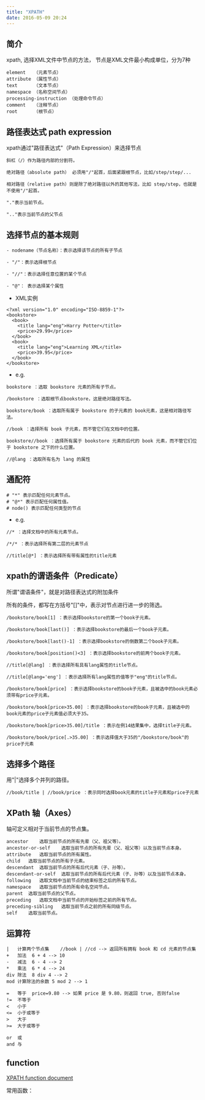 ```yaml
---
title: "XPATH"
date: 2016-05-09 20:24
---
```


## 简介

xpath, 选择XML文件中节点的方法， 节点是XML文件最小构成单位，分为7种

```
element   （元素节点）
attribute （属性节点）
text      （文本节点）
namespace （名称空间节点）
processing-instruction （处理命令节点）
comment   （注释节点）
root      （根节点）
```

## 路径表达式 path expression

xpath通过"路径表达式"（Path Expression）来选择节点

```
斜杠（/）作为路径内部的分割符。

绝对路径（absolute path） 必须用"/"起首，后面紧跟根节点，比如/step/step/...

相对路径（relative path）则是除了绝对路径以外的其他写法，比如 step/step，也就是不使用"/"起首。

"."表示当前节点。

".."表示当前节点的父节点
```

## 选择节点的基本规则

```
- nodename（节点名称）：表示选择该节点的所有子节点

- "/"：表示选择根节点

- "//"：表示选择任意位置的某个节点

- "@"： 表示选择某个属性
```

* XML实例

```
<?xml version="1.0" encoding="ISO-8859-1"?>
<bookstore>
  <book>
    <title lang="eng">Harry Potter</title>
    <price>29.99</price>
  </book>
  <book>
    <title lang="eng">Learning XML</title>
    <price>39.95</price>
  </book>
</bookstore>
```

* e.g.

```
bookstore ：选取 bookstore 元素的所有子节点。

/bookstore ：选取根节点bookstore，这是绝对路径写法。

bookstore/book ：选取所有属于 bookstore 的子元素的 book元素，这是相对路径写法。

//book ：选择所有 book 子元素，而不管它们在文档中的位置。

bookstore//book ：选择所有属于 bookstore 元素的后代的 book 元素，而不管它们位于 bookstore 之下的什么位置。

//@lang ：选取所有名为 lang 的属性
```

## 通配符

```
# "*" 表示匹配任何元素节点。
# "@*" 表示匹配任何属性值。
# node() 表示匹配任何类型的节点
```

* e.g.

```
//* ：选择文档中的所有元素节点。

/*/* ：表示选择所有第二层的元素节点

//title[@*] ：表示选择所有带有属性的title元素
```

## xpath的谓语条件（Predicate）

所谓"谓语条件"，就是对路径表达式的附加条件

所有的条件，都写在方括号"[]"中，表示对节点进行进一步的筛选。

```
/bookstore/book[1] ：表示选择bookstore的第一个book子元素。

/bookstore/book[last()] ：表示选择bookstore的最后一个book子元素。

/bookstore/book[last()-1] ：表示选择bookstore的倒数第二个book子元素。

/bookstore/book[position()<3] ：表示选择bookstore的前两个book子元素。

//title[@lang] ：表示选择所有具有lang属性的title节点。

//title[@lang='eng'] ：表示选择所有lang属性的值等于"eng"的title节点。

/bookstore/book[price] ：表示选择bookstore的book子元素，且被选中的book元素必须带有price子元素。

/bookstore/book[price>35.00] ：表示选择bookstore的book子元素，且被选中的book元素的price子元素值必须大于35。

/bookstore/book[price>35.00]/title ：表示在例14结果集中，选择title子元素。

/bookstore/book/price[.>35.00] ：表示选择值大于35的"/bookstore/book"的price子元素
```

## 选择多个路径

用"|"选择多个并列的路径。

```
//book/title | //book/price ：表示同时选择book元素的title子元素和price子元素
```

## XPath 轴（Axes）

轴可定义相对于当前节点的节点集。

```
ancestor	选取当前节点的所有先辈（父、祖父等）。
ancestor-or-self	选取当前节点的所有先辈（父、祖父等）以及当前节点本身。
attribute	选取当前节点的所有属性。
child	选取当前节点的所有子元素。
descendant	选取当前节点的所有后代元素（子、孙等）。
descendant-or-self	选取当前节点的所有后代元素（子、孙等）以及当前节点本身。
following	选取文档中当前节点的结束标签之后的所有节点。
namespace	选取当前节点的所有命名空间节点。
parent	选取当前节点的父节点。
preceding	选取文档中当前节点的开始标签之前的所有节点。
preceding-sibling	选取当前节点之前的所有同级节点。
self	选取当前节点。
```


## 运算符	

```
|	计算两个节点集	   //book | //cd --> 返回所有拥有 book 和 cd 元素的节点集
+	加法	6 + 4 --> 10
-	减法	6 - 4 --> 2
*	乘法	6 * 4 --> 24
div	除法	8 div 4 -->	2
mod	计算除法的余数	5 mod 2 -->	1

=	等于	price=9.80 --> 如果 price 是 9.80，则返回 true, 否则false
!=	不等于	
<	小于	 
<=	小于或等于		
>	大于		
>=	大于或等于		

or	或		
and	与	
```

## function

[XPATH function document][3]

常用函数：

```
```

[3]: https://developer.mozilla.org/en-US/docs/Web/XPath/Functions